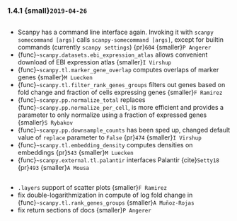 ### 1.4.1 {small}`2019-04-26`

```{rubric} New functionality
```

- Scanpy has a command line interface again. Invoking it with `scanpy somecommand [args]` calls `scanpy-somecommand [args]`, except for builtin commands (currently `scanpy settings`)  {pr}`604` {smaller}`P Angerer`
- {func}`~scanpy.datasets.ebi_expression_atlas` allows convenient download of EBI expression atlas {smaller}`I Virshup`
- {func}`~scanpy.tl.marker_gene_overlap` computes overlaps of marker genes {smaller}`M Luecken`
- {func}`~scanpy.tl.filter_rank_genes_groups` filters out genes based on fold change and fraction of cells expressing genes {smaller}`F Ramirez`
- {func}`~scanpy.pp.normalize_total` replaces {func}`~scanpy.pp.normalize_per_cell`, is more efficient and provides a parameter to only normalize using a fraction of expressed genes {smaller}`S Rybakov`
- {func}`~scanpy.pp.downsample_counts` has been sped up, changed default value of `replace` parameter to `False`  {pr}`474` {smaller}`I Virshup`
- {func}`~scanpy.tl.embedding_density` computes densities on embeddings  {pr}`543` {smaller}`M Luecken`
- {func}`~scanpy.external.tl.palantir` interfaces Palantir {cite}`Setty18`  {pr}`493` {smaller}`A Mousa`

```{rubric} Code design
```

- `.layers` support of scatter plots {smaller}`F Ramirez`
- fix double-logarithmization in compute of log fold change in {func}`~scanpy.tl.rank_genes_groups` {smaller}`A Muñoz-Rojas`
- fix return sections of docs {smaller}`P Angerer`
